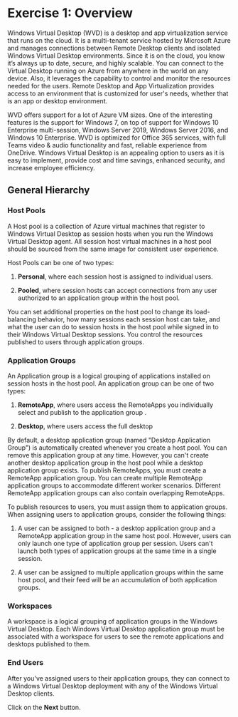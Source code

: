 # **Exercise 1: Overview** 
   
Windows Virtual Desktop (WVD) is a desktop and app virtualization service that runs on the cloud. It is a multi-tenant service hosted by Microsoft Azure and manages connections between Remote Desktop clients and isolated Windows Virtual Desktop environments. Since it is on the cloud, you know it’s always up to date, secure, and highly scalable. You can connect to the Virtual Desktop running on Azure from anywhere in the world on any device. Also, it leverages the capability to control and monitor the resources needed for the users. Remote Desktop and App Virtualization provides access to an environment that is customized for user's needs, whether that is an app or desktop environment.


WVD offers support for a lot of Azure VM sizes. One of the interesting features is the support for Windows 7, on top of support for Windows 10 Enterprise multi-session, Windows Server 2019, Windows Server 2016, and Windows 10 Enterprise. WVD is optimized for Office 365 services, with full Teams video & audio functionality and fast, reliable experience from OneDrive. Windows Virtual Desktop is an appealing option to users as it is easy to implement, provide cost and time savings, enhanced security, and increase employee efficiency.

## **General Hierarchy**

### **Host Pools**

A Host pool is a collection of Azure virtual machines that register to Windows Virtual Desktop as session hosts when you run the Windows Virtual Desktop agent. All session host virtual machines in a host pool should be sourced from the same image for consistent user experience. 

Host Pools can be one of two types: 

1. **Personal**, where each session host is assigned to individual users. 

2. **Pooled**, where session hosts can accept connections from any user authorized to an application group within the host pool. 

You can set additional properties on the host pool to change its load-balancing behavior, how many sessions each session host can take, and what the user can do to session hosts in the host pool while signed in to their Windows Virtual Desktop sessions. You control the resources published to users through application groups. 

### **Application Groups**

 

An Application group is a logical grouping of applications installed on session hosts in the host pool. An application group can be one of two types: 

 

1. **RemoteApp**, where users access the RemoteApps you individually select and publish to the application group .

2. **Desktop**, where users access the full desktop 

By default, a desktop application group (named "Desktop Application Group") is automatically created whenever you create a host pool. You can remove this application group at any time. However, you can't create another desktop application group in the host pool while a desktop application group exists. To publish RemoteApps, you must create a RemoteApp application group. You can create multiple RemoteApp application groups to accommodate different worker scenarios. Different RemoteApp application groups can also contain overlapping RemoteApps. 

 

To publish resources to users, you must assign them to application groups. When assigning users to application groups, consider the following things: 

 

1. A user can be assigned to both - a desktop application group and a RemoteApp application group in the same host pool. However, users can only launch one type of application group per session. Users can't launch both types of application groups at the same time in a single session. 

2. A user can be assigned to multiple application groups within the same host pool, and their feed will be an accumulation of both application groups. 

### **Workspaces** 

A workspace is a logical grouping of application groups in the Windows Virtual Desktop. Each Windows Virtual Desktop application group must be associated with a workspace for users to see the remote applications and desktops published to them. 

### **End Users**

After you've assigned users to their application groups, they can connect to a Windows Virtual Desktop deployment with any of the Windows Virtual Desktop clients. 

Click on the **Next** button.  
